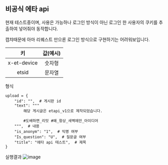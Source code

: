 ## 비공식 에타 api

현재 테스트중이며, 사용은 가능하나 로그인 방식이 아닌 로그인 한 사용자의 쿠키를 추출하여 넣어줘야 동작합니다.

캡챠때문에 아마 리퀘스트 만으론 로그인 방식으로 구현하기는 어려워보입니다.

|키|값(예시)|
|:--:|:--:|
|x-et-device|숫자형|
|etsid|문자열|

형식
```
upload = {
    "id": "",  # 게시판 id
    "text": """
        해당 게시글은 etapi_v1으로 제작되었습니다.

        #도배하면_리밋 #왜_항상_새벽에만_아이디어
    """,  # 내용
    "is_anonym": "1",  # 익명 여부
    "Is_question": "U",  # 질문글 여부
    "title": "에타 api 테스트",  # 제목
}
```

실행결과
![image](https://github.com/user-attachments/assets/79b552dd-a022-4a06-81e8-46ecbaeb89c1)
